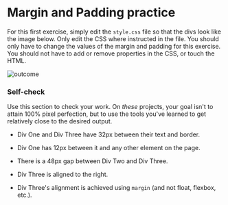# Margin and Padding practice

For this first exercise, simply edit the `style.css` file so that the divs look like the image
 below. Only edit the CSS where instructed in the file.  You should only have to change the
 values of the margin and padding for this exercise. You should not have to add or remove
 properties in the CSS, or touch the HTML.

![outcome](./desired-outcome.png)

### Self-check 
Use this section to check your work. On _these_ projects, your goal isn't to attain 100% pixel
 perfection, but to use the tools you've learned to get relatively close to the desired output.



- Div One and Div Three have 32px between their text and border.

- Div One has 12px between it and any other element on the page.

- There is a 48px gap between Div Two and Div Three.

- Div Three is aligned to the right.

- Div Three's alignment is achieved using `margin` (and not float, flexbox, etc.).